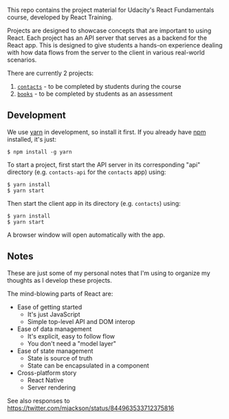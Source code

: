 This repo contains the project material for Udacity's React Fundamentals course, developed by React Training.

Projects are designed to showcase concepts that are important to using React. Each project has an API server that serves as a backend for the React app. This is designed to give students a hands-on experience dealing with how data flows from the server to the client in various real-world scenarios.

There are currently 2 projects:

  1. [`contacts`](contacts) - to be completed by students during the course
  2. [`books`](books) - to be completed by students as an assessment

## Development

We use [yarn](https://yarnpkg.com/) in development, so install it first. If you already have [npm](https://www.npmjs.com/) installed, it's just:

    $ npm install -g yarn

To start a project, first start the API server in its corresponding "api" directory (e.g. `contacts-api` for the `contacts` app) using:

    $ yarn install
    $ yarn start

Then start the client app in its directory (e.g. `contacts`) using:

    $ yarn install
    $ yarn start

A browser window will open automatically with the app.

## Notes

These are just some of my personal notes that I'm using to organize my thoughts as I develop these projects.

The mind-blowing parts of React are:

- Ease of getting started
  - It's just JavaScript
  - Simple top-level API and DOM interop
- Ease of data management
  - It's explicit, easy to follow flow
  - You don't need a "model layer"
- Ease of state management
  - State is source of truth
  - State can be encapsulated in a component
- Cross-platform story
  - React Native
  - Server rendering

See also responses to https://twitter.com/mjackson/status/844963533712375816
